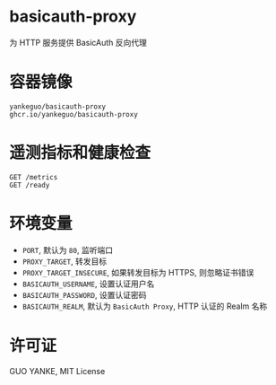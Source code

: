 # basicauth-proxy

为 HTTP 服务提供 BasicAuth 反向代理

# 容器镜像

```
yankeguo/basicauth-proxy
ghcr.io/yankeguo/basicauth-proxy
```

# 遥测指标和健康检查

```
GET /metrics
GET /ready
```

# 环境变量

- `PORT`, 默认为 `80`, 监听端口
- `PROXY_TARGET`, 转发目标
- `PROXY_TARGET_INSECURE`, 如果转发目标为 HTTPS, 则忽略证书错误
- `BASICAUTH_USERNAME`, 设置认证用户名
- `BASICAUTH_PASSWORD`, 设置认证密码
- `BASICAUTH_REALM`, 默认为 `BasicAuth Proxy`, HTTP 认证的 Realm 名称

# 许可证

GUO YANKE, MIT License
